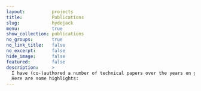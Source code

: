 ```yaml
---
layout:          projects
title:           Publications
slug:            hydejack
menu:            true
show_collection: publications
no_groups:       true
no_link_title:   false 
no_excerpt:      false 
hide_image:      false
featured:        false
description:     >
  I have (co-)authored a number of technical papers over the years on geoscientific modeling and related fields.<br>
  Here are some highlights:
---
```

